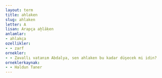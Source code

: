 ```yaml
---
layout: term
title: ahlaken
slug: ahlaken
letter: A
lisan: Arapça aḫlāḳen
anlamlar:
- ahlakça
ozellikler:
- - zarf
ornekler:
- - Zavallı vatanım Abdalya, sen ahlaken bu kadar düşecek mi idin?
orneklerkaynak:
- - Haldun Taner
---
```

